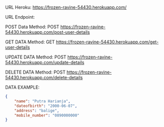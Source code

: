 URL Heroku: https://frozen-ravine-54430.herokuapp.com/

URL Endpoint:

POST Data
    Method: POST
    https://frozen-ravine-54430.herokuapp.com/post-user-details

GET DATA
    Method: GET
    https://frozen-ravine-54430.herokuapp.com/get-user-details

UPDATE DATA
    Method: POST
    https://frozen-ravine-54430.herokuapp.com/update-details

DELETE DATA
    Method: POST
    https://frozen-ravine-54430.herokuapp.com/delete-details

DATA EXAMPLE:
```json
{
    "name": "Putra Harianja",
    "dateofbirth": "2000-06-07",
    "address": "balige",
    "mobile_number": "0890000000"
}
```

